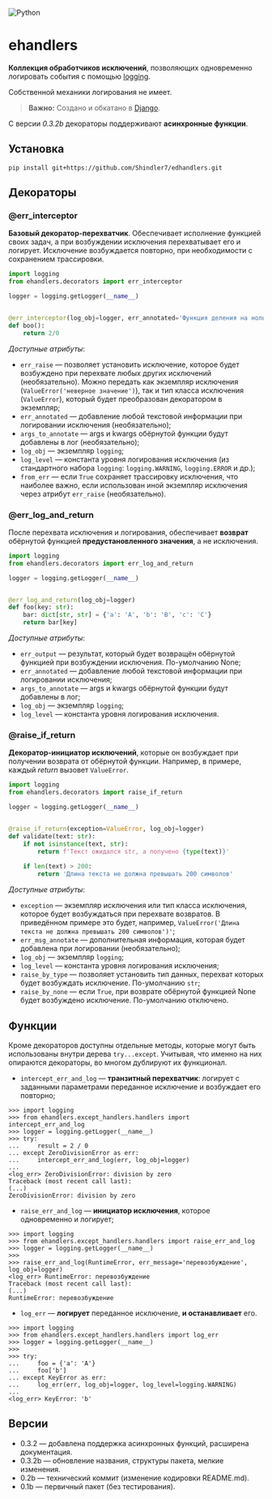 ![Python](https://img.shields.io/badge/python-3670A0?style=for-the-badge&logo=python&logoColor=ffdd54)

# ehandlers
**Коллекция обработчиков исключений**, позволяющих одновременно логировать 
события с помощью [logging](https://docs.python.org/3/library/logging.html).

Собственной механики логирования не имеет.

> **Важно:** Создано и обкатано в [Django](https://www.djangoproject.com/).

С версии *0.3.2b* декораторы поддерживают **асинхронные функции**. 

## Установка

```shell
pip install git+https://github.com/Shindler7/edhandlers.git 
```

## Декораторы

### @err_interceptor

**Базовый декоратор-перехватчик**. Обеспечивает исполнение функцией своих 
задач, а при возбуждении исключения перехватывает его и логирует. Исключение
возбуждается повторно, при необходимости с сохранением трассировки.

```python
import logging
from ehandlers.decorators import err_interceptor

logger = logging.getLogger(__name__)


@err_interceptor(log_obj=logger, err_annotated='Функция деления на ноль')
def boo():
    return 2/0
```

*Доступные атрибуты*:
* `err_raise` — позволяет установить исключение, которое будет возбуждено при
перехвате любых других исключений (необязательно). Можно передать как экземпляр
исключения (`ValueError('неверное значение')`), так и тип класса исключения
(`ValueError`), который будет преобразован декоратором в экземпляр;
* `err_annotated` — добавление любой текстовой информации при логировании 
исключения (необязательно);
* `args_to_annotate` — args и kwargs обёрнутой функции будут добавлены в лог 
(необязательно);
* `log_obj` — экземпляр `logging`;
* `log_level` — константа уровня логирования исключения (из стандартного набора
`logging`: `logging.WARNING`, `logging.ERROR` и др.);
* `from_err` — если `True` сохраняет трассировку исключения, что наиболее 
важно, если использован иной экземпляр исключения через атрибут `err_raise` 
(необязательно).

### @err_log_and_return

После перехвата исключения и логирования, обеспечивает **возврат** обёрнутой 
функцией **предустановленного значения**, а не исключения.

```python
import logging
from ehandlers.decorators import err_log_and_return

logger = logging.getLogger(__name__)


@err_log_and_return(log_obj=logger)
def foo(key: str):
    bar: dict[str, str] = {'a': 'A', 'b': 'B', 'c': 'C'}
    return bar[key]
```

*Доступные атрибуты*:
* `err_output` — результат, который будет возвращён обёрнутой функцией при
возбуждении исключения. По-умолчанию None;
* `err_annotated` — добавление любой текстовой информации при логировании 
исключения;
* `args_to_annotate` — args и kwargs обёрнутой функции будут добавлены в лог;
* `log_obj` — экземпляр `logging`;
* `log_level` — константа уровня логирования исключения.

### @raise_if_return

**Декоратор-инициатор исключений**, которые он возбуждает при получении 
возврата от обёрнутой функции. Например, в примере, каждый *return* 
вызовет `ValueError`. 

```python
import logging
from ehandlers.decorators import raise_if_return

logger = logging.getLogger(__name__)


@raise_if_return(exception=ValueError, log_obj=logger)
def validate(text: str):
    if not isinstance(text, str):
        return f'Текст ожидался str, а получено {type(text)}'
    
    if len(text) > 200:
        return 'Длина текста не должна превышать 200 символов'
```

*Доступные атрибуты*:
* ``exception`` — экземпляр исключения или тип класса исключения, которое будет
возбуждаться при перехвате возвратов. В приведённом примере это будет, например,
`ValueError('Длина текста не должна превышать 200 символов')'`;
* `err_msg_annotate` — дополнительная информация, которая будет добавлена при
логировании (необязательно);
* `log_obj` — экземпляр `logging`;
* `log_level` — константа уровня логирования исключения;
* `raise_by_type` — позволяет установить тип данных, перехват которых будет
возбуждать исключение. По-умолчанию `str`;
* `raise_by_none` — если `True`, при возврате обёрнутой функцией None будет
возбуждено исключение. По-умолчанию отключено.

## Функции

Кроме декораторов доступны отдельные методы, которые могут быть использованы
внутри дерева `try...except`. Учитывая, что именно на них опираются декораторы,
во многом дублируют их функционал.

* `intercept_err_and_log` — **транзитный перехватчик**: логирует с заданными 
параметрами переданное исключение и возбуждает его повторно;

```pycon
>>> import logging
>>> from ehandlers.except_handlers.handlers import intercept_err_and_log
>>> logger = logging.getLogger(__name__)
>>> try:
...     result = 2 / 0
... except ZeroDivisionError as err:
...     intercept_err_and_log(err, log_obj=logger)
...
<log_err> ZeroDivisionError: division by zero
Traceback (most recent call last):
(...)
ZeroDivisionError: division by zero
```
 
* `raise_err_and_log` — **инициатор исключения**, которое одновременно и 
логирует;

```pycon
>>> import logging
>>> from ehandlers.except_handlers.handlers import raise_err_and_log
>>> logger = logging.getLogger(__name__)
>>> 
>>> raise_err_and_log(RuntimeError, err_message='перевозбуждение', log_obj=logger)
<log_err> RuntimeError: перевозбуждение
Traceback (most recent call last):
(...)
RuntimeError: перевозбуждение
```

* `log_err` — **логирует** переданное исключение, **и останавливает** его.

```pycon
>>> import logging
>>> from ehandlers.except_handlers.handlers import log_err
>>> logger = logging.getLogger(__name__)
>>>
>>> try:
...     foo = {'a': 'A'}
...     foo['b']
... except KeyError as err:
...     log_err(err, log_obj=logger, log_level=logging.WARNING)
...
<log_err> KeyError: 'b'
```

## Версии

- 0.3.2 — добавлена поддержка асинхронных функций, расширена документация.
- 0.3.2b — обновление названия, структуры пакета, мелкие изменения. 
- 0.2b — технический коммит (изменение кодировки README.md).
- 0.1b — первичный пакет (без тестирования).

